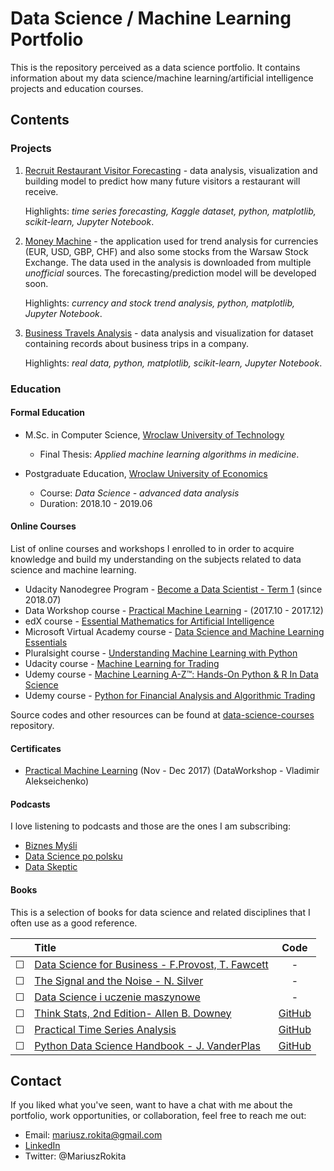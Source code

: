# Data Science / Machine Learning Portfolio

This is the repository perceived as a data science portfolio. It contains information about my data science/machine learning/artificial intelligence projects and education courses.

## Contents

### Projects

1. [Recruit Restaurant Visitor Forecasting](https://github.com/mariuszrokita/kaggle-recruit-restaurant-visitor-forecasting) - data analysis, visualization and building model to predict how many future visitors a restaurant will receive.

    Highlights: *time series forecasting, Kaggle dataset, python, matplotlib, scikit-learn, Jupyter Notebook*.

1. [Money Machine](https://github.com/mariuszrokita/money-machine) - the application used for trend analysis for currencies (EUR, USD, GBP, CHF) and also some stocks from the Warsaw Stock Exchange. The data used in the analysis is downloaded from multiple *unofficial* sources. The forecasting/prediction model will be developed soon.

    Highlights: *currency and stock trend analysis, python, matplotlib, Jupyter Notebook*.

1. [Business Travels Analysis](https://github.com/mariuszrokita/business-travels) - data analysis and visualization for dataset containing records about business trips in a company.

    Highlights: *real data, python, matplotlib, scikit-learn, Jupyter Notebook*.

### Education

#### Formal Education

* M.Sc. in Computer Science, [Wroclaw University of Technology](http://pwr.edu.pl/)
  * Final Thesis: *Applied machine learning algorithms in medicine*.

* Postgraduate Education, [Wroclaw University of Economics](http://www.ue.wroc.pl/university/)
  * Course: *Data Science - advanced data analysis*
  * Duration: 2018.10 - 2019.06

#### Online Courses

List of online courses and workshops I enrolled to in order to acquire knowledge and build my understanding on the subjects related to data science and machine learning.

* Udacity Nanodegree Program - [Become a Data Scientist - Term 1](https://eu.udacity.com/course/data-scientist-nanodegree--nd025) (since 2018.07)
* Data Workshop course - [Practical Machine Learning](http://dataworkshop.eu/) - (2017.10 - 2017.12)
* edX course - [Essential Mathematics for Artificial Intelligence](https://courses.edx.org/courses/course-v1:Microsoft+DAT256x+1T2018a/course/)
* Microsoft Virtual Academy course - [Data Science and Machine Learning Essentials](https://mva.microsoft.com/en-us/training-courses/data-science-and-machine-learning-essentials-14100)
* Pluralsight course - [Understanding Machine Learning with Python](https://www.pluralsight.com/courses/python-understanding-machine-learning)
* Udacity course - [Machine Learning for Trading](https://eu.udacity.com/course/machine-learning-for-trading--ud501)
* Udemy course - [Machine Learning A-Z™: Hands-On Python & R In Data Science](https://www.udemy.com/machinelearning/)
* Udemy course - [Python for Financial Analysis and Algorithmic Trading](https://www.udemy.com/python-for-finance-and-trading-algorithms/)

Source codes and other resources can be found at [data-science-courses](https://github.com/mariuszrokita/data-science-courses) repository.

#### Certificates

* [Practical Machine Learning](https://drive.google.com/file/d/1xtu0mcP19sPp-Tpu8k0aVWetpBxhVisF/view?usp=sharing) (Nov - Dec 2017) (DataWorkshop - Vladimir Alekseichenko)

#### Podcasts

I love listening to podcasts and those are the ones I am subscribing:

* [Biznes Myśli](https://itunes.apple.com/us/podcast/biznes-my%C5%9Bli/id1215290277?mt=2)
* [Data Science po polsku](https://itunes.apple.com/pl/podcast/data-science-po-polsku/id1212135978?mt=2)
* [Data Skeptic](https://itunes.apple.com/pl/podcast/data-skeptic/id890348705?mt=2)

#### Books

This is a selection of books for data science and related disciplines that I often use as a good reference.

|          |                                                          Title                                                                         |                       Code                                                  |
|:--------:|:---------------------------------------------------------------------------------------------------------------------------------------|:---------------------------------------------------------------------------:|
| &#x2610; | [Data Science for Business - F.Provost, T. Fawcett](https://www.amazon.com/Data-Science-Business-Data-Analytic-Thinking/dp/1449361323) |                         -                                                   |
| &#x2610; | [The Signal and the Noise - N. Silver](https://www.amazon.com/Signal-Noise-Many-Predictions-Fail-but/dp/0143125087)                    |                         -                                                   |
| &#x2610; | [Data Science i uczenie maszynowe](https://ksiegarnia.pwn.pl/Data-Science-i-uczenie-maszynowe,706763082,p.html)                        |                         -                                                   |
| &#x2610; | [Think Stats, 2nd Edition- Allen B. Downey](https://greenteapress.com/wp/think-stats-2e/)                                              | [GitHub](https://github.com/AllenDowney/ThinkStats2)                        |
| &#x2610; | [Practical Time Series Analysis](https://www.amazon.com/Practical-Time-Analysis-Processing-Visualization/dp/1788290224)                | [GitHub](https://github.com/PacktPublishing/Practical-Time-Series-Analysis) |
| &#x2610; | [Python Data Science Handbook - J. VanderPlas](https://jakevdp.github.io/PythonDataScienceHandbook/)                                   | [GitHub](https://github.com/jakevdp/PythonDataScienceHandbook)              |

## Contact

If you liked what you've seen, want to have a chat with me about the portfolio, work opportunities, or collaboration, feel free to reach me out:

* Email: mariusz.rokita@gmail.com
* [LinkedIn](https://www.linkedin.com/in/mariuszrokita/)
* Twitter: @MariuszRokita